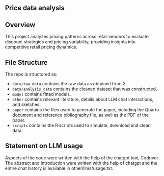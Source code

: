 ## Price data analysis

## Overview

This project analyzes pricing patterns across retail vendors to evaluate discount strategies and pricing variability, providing insights into competitive retail pricing dynamics.

## File Structure

The repo is structured as:

-   `data/raw_data` contains the raw data as obtained from X.
-   `data/analysis_data` contains the cleaned dataset that was constructed.
-   `model` contains fitted models. 
-   `other` contains relevant literature, details about LLM chat interactions, and sketches.
-   `paper` contains the files used to generate the paper, including the Quarto document and reference bibliography file, as well as the PDF of the paper. 
-   `scripts` contains the R scripts used to simulate, download and clean data.


## Statement on LLM usage

Aspects of the code were written with the help of the chatgpt tool, Codriver. The abstract and introduction were written with the help of chatgpt and the entire chat history is available in other/llms/usage.txt.

